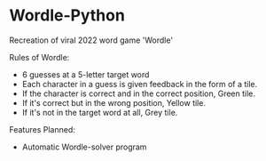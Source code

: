 # Wordle-Python
Recreation of viral 2022 word game 'Wordle'

Rules of Wordle:
- 6 guesses at a 5-letter target word
- Each character in a guess is given feedback in the form of a tile.
- If the character is correct and in the correct position, Green tile.
- If it's correct but in the wrong position, Yellow tile.
- If it's not in the target word at all, Grey tile.

Features Planned:
- Automatic Wordle-solver program